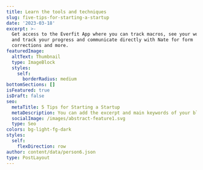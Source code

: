 ```yaml
---
title: Learn the tools and techniques
slug: five-tips-for-starting-a-startup
date: '2023-03-18'
excerpt: >-
  Get access to the Everfit App where you can track macros, see your workouts
  and track your progress and communicate directly with Nate for form
  corrections and more.
featuredImage:
  altText: Thumbnail
  type: ImageBlock
  styles:
    self:
      borderRadius: medium
bottomSections: []
isFeatured: true
isDraft: false
seo:
  metaTitle: 5 Tips for Starting a Startup
  metaDescription: You can add the excerpt and main keywords of your blog post here.
  socialImage: /images/abstract-feature1.svg
  type: Seo
colors: bg-light-fg-dark
styles:
  self:
    flexDirection: row
author: content/data/person6.json
type: PostLayout
---
```

